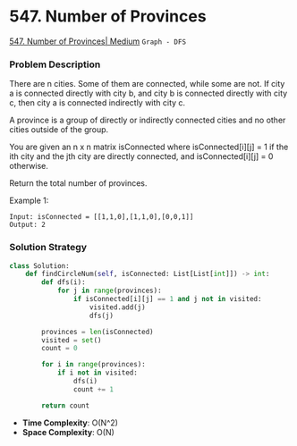 # 547. Number of Provinces

[547. Number of Provinces| Medium](https://leetcode.com/problems/number-of-provinces/description/?envType=study-plan-v2&envId=leetcode-75) `Graph - DFS`

### Problem Description
There are n cities. Some of them are connected, while some are not. If city a is connected directly with city b, and city b is connected directly with city c, then city a is connected indirectly with city c.

A province is a group of directly or indirectly connected cities and no other cities outside of the group.

You are given an n x n matrix isConnected where isConnected[i][j] = 1 if the ith city and the jth city are directly connected, and isConnected[i][j] = 0 otherwise.

Return the total number of provinces.

Example 1:
```
Input: isConnected = [[1,1,0],[1,1,0],[0,0,1]]
Output: 2
```

### Solution Strategy
```Python
class Solution:
    def findCircleNum(self, isConnected: List[List[int]]) -> int:
        def dfs(i):
            for j in range(provinces):
                if isConnected[i][j] == 1 and j not in visited:
                    visited.add(j)
                    dfs(j)

        provinces = len(isConnected)
        visited = set()
        count = 0

        for i in range(provinces):
            if i not in visited:
                dfs(i)
                count += 1

        return count
```
* **Time Complexity**: O(N^2)
* **Space Complexity**: O(N)
